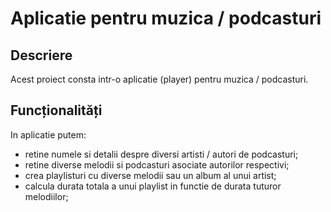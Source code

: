 # Aplicatie pentru muzica / podcasturi

## Descriere

Acest proiect consta intr-o aplicatie (player) pentru muzica / podcasturi.

## Funcționalități

In aplicatie putem:
- retine numele si detalii despre diversi artisti / autori de podcasturi;
- retine diverse melodii si podcasturi asociate autorilor respectivi;
- crea playlisturi cu diverse melodii sau un album al unui artist;
- calcula durata totala a unui playlist in functie de durata tuturor melodiilor;
